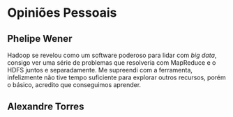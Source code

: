 # Opiniões Pessoais

## Phelipe Wener

Hadoop se revelou como um software poderoso para lidar com _big data_, consigo ver uma série de problemas que resolveria com MapReduce e o HDFS juntos e separadamente. Me supreendi com a ferramenta, infelizmente não tive tempo suficiente para explorar outros recursos, porém o básico, acredito que conseguimos aprender.

## Alexandre Torres
